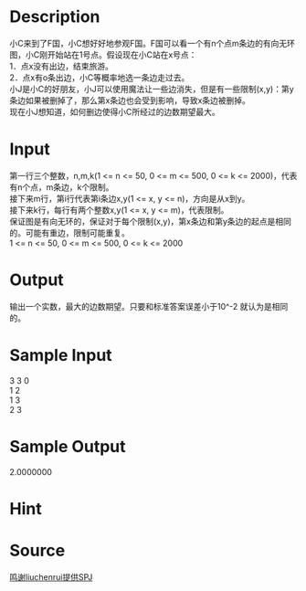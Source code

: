 
# Description

<div class="content"><div>小C来到了F国，小C想好好地参观F国。F国可以看一个有n个点m条边的有向无环图，小C刚开始站在1号点。假设现在小C站在x号点：</div>
<div>1．点x没有出边，结束旅游。</div>
<div>2．点x有o条出边，小C等概率地选一条边走过去。</div>
<div></div>
<div>小J是小C的好朋友，小J可以使用魔法让一些边消失，但是有一些限制(x,y)：第y条边如果被删掉了，那么第x条边也会受到影响，导致x条边被删掉。</div>
<div>现在小J想知道，如何删边使得小C所经过的边数期望最大。</div>
<p></p></div>

# Input

<div class="content"><div>第一行三个整数，n,m,k(1 &lt;= n &lt;= 50, 0 &lt;= m &lt;= 500, 0 &lt;= k &lt;= 2000)，代表有n个点，m条边，k个限制。</div>
<div>接下来m行，第i行代表第i条边x,y(1 &lt;= x, y &lt;= n)，方向是从x到y。</div>
<div>接下来k行，每行有两个整数x,y(1 &lt;= x, y &lt;= m)，代表限制。</div>
<div>保证图是有向无环的，保证对于每个限制(x,y)，第x条边和第y条边的起点是相同的。可能有重边，限制可能重复。</div>
<div>1 &lt;= n &lt;= 50, 0 &lt;= m &lt;= 500, 0 &lt;= k &lt;= 2000</div>
<p></p></div>

# Output

<div class="content"><div>输出一个实数，最大的边数期望。只要和标准答案误差小于10^-2 就认为是相同的。</div>
<p></p></div>

# Sample Input

<div class="content"><span class="sampledata">3 3 0<br/>
1 2<br/>
1 3<br/>
2 3<br/>
</span></div>

# Sample Output

<div class="content"><span class="sampledata">2.0000000</span></div>

# Hint

<div class="content"><p></p></div>

# Source

<div class="content"><p><a href="problemset.php?search=鸣谢liuchenrui提供SPJ">鸣谢liuchenrui提供SPJ</a></p></div>

